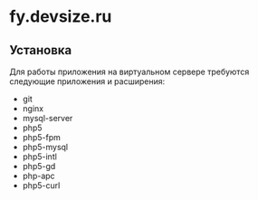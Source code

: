 # fy.devsize.ru

## Установка

Для работы приложения на виртуальном сервере требуются следующие приложения и расширения:

- git
- nginx
- mysql-server
- php5
- php5-fpm
- php5-mysql
- php5-intl
- php5-gd
- php-apc
- php5-curl
